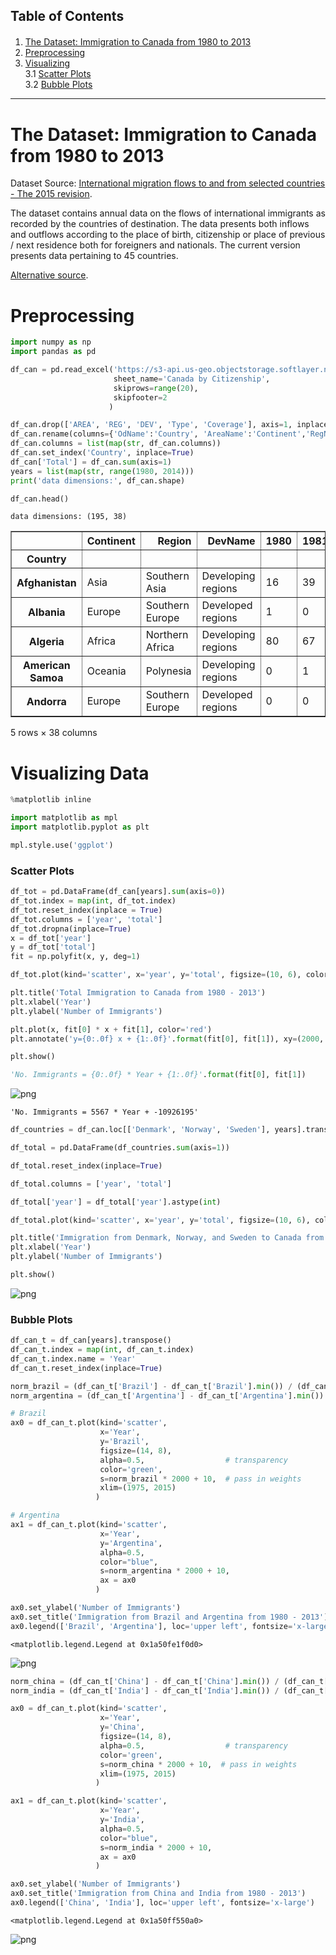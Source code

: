 ## Table of Contents

<div class="alert alert-block alert-info" style="margin-top: 20px">

1. [The Dataset: Immigration to Canada from 1980 to 2013](#0)<br>
2. [Preprocessing](#1)<br>
3. [Visualizing](#2) <br>
    3.1 [Scatter Plots](#3) <br>
    3.2 [Bubble Plots](#4) <br>
</div>
<hr>

# The Dataset: Immigration to Canada from 1980 to 2013 <a id="0"></a>

Dataset Source: [International migration flows to and from selected countries - The 2015 revision](http://www.un.org/en/development/desa/population/migration/data/empirical2/migrationflows.shtml).

The dataset contains annual data on the flows of international immigrants as recorded by the countries of destination. The data presents both inflows and outflows according to the place of birth, citizenship or place of previous / next residence both for foreigners and nationals. The current version presents data pertaining to 45 countries.

[Alternative source](https://ibm.box.com/shared/static/lw190pt9zpy5bd1ptyg2aw15awomz9pu.xlsx).

# Preprocessing <a id="1"></a>


```python
import numpy as np  
import pandas as pd 
```


```python
df_can = pd.read_excel('https://s3-api.us-geo.objectstorage.softlayer.net/cf-courses-data/CognitiveClass/DV0101EN/labs/Data_Files/Canada.xlsx',
                       sheet_name='Canada by Citizenship',
                       skiprows=range(20),
                       skipfooter=2
                      )
```


```python
df_can.drop(['AREA', 'REG', 'DEV', 'Type', 'Coverage'], axis=1, inplace=True)
df_can.rename(columns={'OdName':'Country', 'AreaName':'Continent','RegName':'Region'}, inplace=True)
df_can.columns = list(map(str, df_can.columns))
df_can.set_index('Country', inplace=True)
df_can['Total'] = df_can.sum(axis=1)
years = list(map(str, range(1980, 2014)))
print('data dimensions:', df_can.shape)

df_can.head()
```

    data dimensions: (195, 38)
    




<div>


<table border="1" class="dataframe">
  <thead>
    <tr style="text-align: right;">
      <th></th>
      <th>Continent</th>
      <th>Region</th>
      <th>DevName</th>
      <th>1980</th>
      <th>1981</th>
      <th>1982</th>
      <th>1983</th>
      <th>1984</th>
      <th>1985</th>
      <th>1986</th>
      <th>...</th>
      <th>2005</th>
      <th>2006</th>
      <th>2007</th>
      <th>2008</th>
      <th>2009</th>
      <th>2010</th>
      <th>2011</th>
      <th>2012</th>
      <th>2013</th>
      <th>Total</th>
    </tr>
    <tr>
      <th>Country</th>
      <th></th>
      <th></th>
      <th></th>
      <th></th>
      <th></th>
      <th></th>
      <th></th>
      <th></th>
      <th></th>
      <th></th>
      <th></th>
      <th></th>
      <th></th>
      <th></th>
      <th></th>
      <th></th>
      <th></th>
      <th></th>
      <th></th>
      <th></th>
      <th></th>
    </tr>
  </thead>
  <tbody>
    <tr>
      <th>Afghanistan</th>
      <td>Asia</td>
      <td>Southern Asia</td>
      <td>Developing regions</td>
      <td>16</td>
      <td>39</td>
      <td>39</td>
      <td>47</td>
      <td>71</td>
      <td>340</td>
      <td>496</td>
      <td>...</td>
      <td>3436</td>
      <td>3009</td>
      <td>2652</td>
      <td>2111</td>
      <td>1746</td>
      <td>1758</td>
      <td>2203</td>
      <td>2635</td>
      <td>2004</td>
      <td>58639</td>
    </tr>
    <tr>
      <th>Albania</th>
      <td>Europe</td>
      <td>Southern Europe</td>
      <td>Developed regions</td>
      <td>1</td>
      <td>0</td>
      <td>0</td>
      <td>0</td>
      <td>0</td>
      <td>0</td>
      <td>1</td>
      <td>...</td>
      <td>1223</td>
      <td>856</td>
      <td>702</td>
      <td>560</td>
      <td>716</td>
      <td>561</td>
      <td>539</td>
      <td>620</td>
      <td>603</td>
      <td>15699</td>
    </tr>
    <tr>
      <th>Algeria</th>
      <td>Africa</td>
      <td>Northern Africa</td>
      <td>Developing regions</td>
      <td>80</td>
      <td>67</td>
      <td>71</td>
      <td>69</td>
      <td>63</td>
      <td>44</td>
      <td>69</td>
      <td>...</td>
      <td>3626</td>
      <td>4807</td>
      <td>3623</td>
      <td>4005</td>
      <td>5393</td>
      <td>4752</td>
      <td>4325</td>
      <td>3774</td>
      <td>4331</td>
      <td>69439</td>
    </tr>
    <tr>
      <th>American Samoa</th>
      <td>Oceania</td>
      <td>Polynesia</td>
      <td>Developing regions</td>
      <td>0</td>
      <td>1</td>
      <td>0</td>
      <td>0</td>
      <td>0</td>
      <td>0</td>
      <td>0</td>
      <td>...</td>
      <td>0</td>
      <td>1</td>
      <td>0</td>
      <td>0</td>
      <td>0</td>
      <td>0</td>
      <td>0</td>
      <td>0</td>
      <td>0</td>
      <td>6</td>
    </tr>
    <tr>
      <th>Andorra</th>
      <td>Europe</td>
      <td>Southern Europe</td>
      <td>Developed regions</td>
      <td>0</td>
      <td>0</td>
      <td>0</td>
      <td>0</td>
      <td>0</td>
      <td>0</td>
      <td>2</td>
      <td>...</td>
      <td>0</td>
      <td>1</td>
      <td>1</td>
      <td>0</td>
      <td>0</td>
      <td>0</td>
      <td>0</td>
      <td>1</td>
      <td>1</td>
      <td>15</td>
    </tr>
  </tbody>
</table>
<p>5 rows × 38 columns</p>
</div>



# Visualizing Data <a id="2"></a>


```python
%matplotlib inline

import matplotlib as mpl
import matplotlib.pyplot as plt

mpl.style.use('ggplot')
```

### Scatter Plots  <a id="3"></a>


```python
df_tot = pd.DataFrame(df_can[years].sum(axis=0))
df_tot.index = map(int, df_tot.index)
df_tot.reset_index(inplace = True)
df_tot.columns = ['year', 'total']
df_tot.dropna(inplace=True)
x = df_tot['year']   
y = df_tot['total']   
fit = np.polyfit(x, y, deg=1)
```


```python
df_tot.plot(kind='scatter', x='year', y='total', figsize=(10, 6), color='darkblue')

plt.title('Total Immigration to Canada from 1980 - 2013')
plt.xlabel('Year')
plt.ylabel('Number of Immigrants')

plt.plot(x, fit[0] * x + fit[1], color='red')
plt.annotate('y={0:.0f} x + {1:.0f}'.format(fit[0], fit[1]), xy=(2000, 150000))

plt.show()

'No. Immigrants = {0:.0f} * Year + {1:.0f}'.format(fit[0], fit[1]) 
```


    
![png](Scatter%20Plots%20and%20Bubble%20Plots_files/Scatter%20Plots%20and%20Bubble%20Plots_10_0.png)
    





    'No. Immigrants = 5567 * Year + -10926195'




```python
df_countries = df_can.loc[['Denmark', 'Norway', 'Sweden'], years].transpose()

df_total = pd.DataFrame(df_countries.sum(axis=1))

df_total.reset_index(inplace=True)

df_total.columns = ['year', 'total']

df_total['year'] = df_total['year'].astype(int)
```


```python
df_total.plot(kind='scatter', x='year', y='total', figsize=(10, 6), color='darkblue')

plt.title('Immigration from Denmark, Norway, and Sweden to Canada from 1980 - 2013')
plt.xlabel('Year')
plt.ylabel('Number of Immigrants')

plt.show()
```


    
![png](Scatter%20Plots%20and%20Bubble%20Plots_files/Scatter%20Plots%20and%20Bubble%20Plots_12_0.png)
    


### Bubble Plots <a id="4"></a>


```python
df_can_t = df_can[years].transpose() 
df_can_t.index = map(int, df_can_t.index)
df_can_t.index.name = 'Year'
df_can_t.reset_index(inplace=True)

norm_brazil = (df_can_t['Brazil'] - df_can_t['Brazil'].min()) / (df_can_t['Brazil'].max() - df_can_t['Brazil'].min())
norm_argentina = (df_can_t['Argentina'] - df_can_t['Argentina'].min()) / (df_can_t['Argentina'].max() - df_can_t['Argentina'].min())
```


```python
# Brazil
ax0 = df_can_t.plot(kind='scatter',
                    x='Year',
                    y='Brazil',
                    figsize=(14, 8),
                    alpha=0.5,                  # transparency
                    color='green',
                    s=norm_brazil * 2000 + 10,  # pass in weights 
                    xlim=(1975, 2015)
                   )

# Argentina
ax1 = df_can_t.plot(kind='scatter',
                    x='Year',
                    y='Argentina',
                    alpha=0.5,
                    color="blue",
                    s=norm_argentina * 2000 + 10,
                    ax = ax0
                   )

ax0.set_ylabel('Number of Immigrants')
ax0.set_title('Immigration from Brazil and Argentina from 1980 - 2013')
ax0.legend(['Brazil', 'Argentina'], loc='upper left', fontsize='x-large')
```




    <matplotlib.legend.Legend at 0x1a50fe1f0d0>




    
![png](Scatter%20Plots%20and%20Bubble%20Plots_files/Scatter%20Plots%20and%20Bubble%20Plots_15_1.png)
    



```python
norm_china = (df_can_t['China'] - df_can_t['China'].min()) / (df_can_t['China'].max() - df_can_t['China'].min())
norm_india = (df_can_t['India'] - df_can_t['India'].min()) / (df_can_t['India'].max() - df_can_t['India'].min())

ax0 = df_can_t.plot(kind='scatter',
                    x='Year',
                    y='China',
                    figsize=(14, 8),
                    alpha=0.5,                  # transparency
                    color='green',
                    s=norm_china * 2000 + 10,  # pass in weights 
                    xlim=(1975, 2015)
                   )

ax1 = df_can_t.plot(kind='scatter',
                    x='Year',
                    y='India',
                    alpha=0.5,
                    color="blue",
                    s=norm_india * 2000 + 10,
                    ax = ax0
                   )

ax0.set_ylabel('Number of Immigrants')
ax0.set_title('Immigration from China and India from 1980 - 2013')
ax0.legend(['China', 'India'], loc='upper left', fontsize='x-large')

```




    <matplotlib.legend.Legend at 0x1a50ff550a0>




    
![png](Scatter%20Plots%20and%20Bubble%20Plots_files/Scatter%20Plots%20and%20Bubble%20Plots_16_1.png)
    

